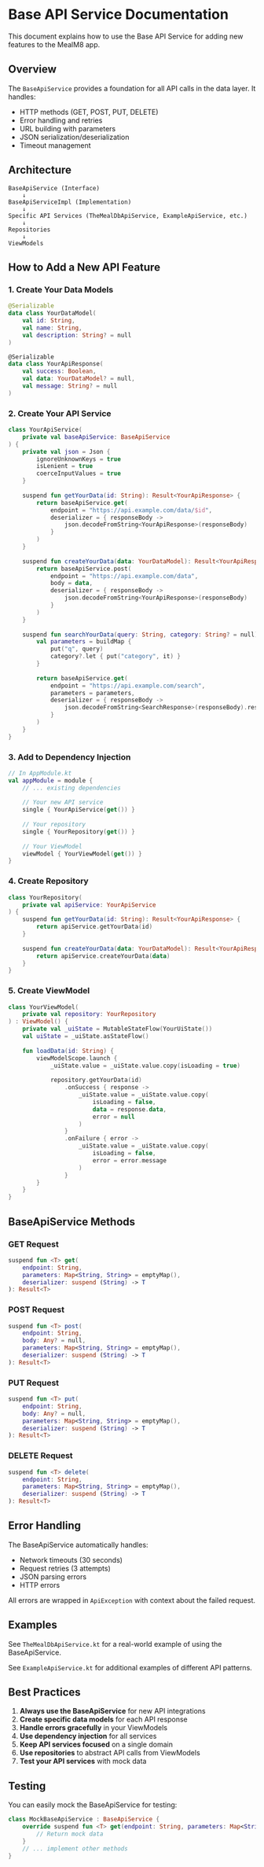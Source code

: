 # Base API Service Documentation

This document explains how to use the Base API Service for adding new features to the MealM8 app.

## Overview

The `BaseApiService` provides a foundation for all API calls in the data layer. It handles:
- HTTP methods (GET, POST, PUT, DELETE)
- Error handling and retries
- URL building with parameters
- JSON serialization/deserialization
- Timeout management

## Architecture

```
BaseApiService (Interface)
    ↓
BaseApiServiceImpl (Implementation)
    ↓
Specific API Services (TheMealDbApiService, ExampleApiService, etc.)
    ↓
Repositories
    ↓
ViewModels
```

## How to Add a New API Feature

### 1. Create Your Data Models

```kotlin
@Serializable
data class YourDataModel(
    val id: String,
    val name: String,
    val description: String? = null
)

@Serializable
data class YourApiResponse(
    val success: Boolean,
    val data: YourDataModel? = null,
    val message: String? = null
)
```

### 2. Create Your API Service

```kotlin
class YourApiService(
    private val baseApiService: BaseApiService
) {
    private val json = Json {
        ignoreUnknownKeys = true
        isLenient = true
        coerceInputValues = true
    }
    
    suspend fun getYourData(id: String): Result<YourApiResponse> {
        return baseApiService.get(
            endpoint = "https://api.example.com/data/$id",
            deserializer = { responseBody ->
                json.decodeFromString<YourApiResponse>(responseBody)
            }
        )
    }
    
    suspend fun createYourData(data: YourDataModel): Result<YourApiResponse> {
        return baseApiService.post(
            endpoint = "https://api.example.com/data",
            body = data,
            deserializer = { responseBody ->
                json.decodeFromString<YourApiResponse>(responseBody)
            }
        )
    }
    
    suspend fun searchYourData(query: String, category: String? = null): Result<List<YourDataModel>> {
        val parameters = buildMap {
            put("q", query)
            category?.let { put("category", it) }
        }
        
        return baseApiService.get(
            endpoint = "https://api.example.com/search",
            parameters = parameters,
            deserializer = { responseBody ->
                json.decodeFromString<SearchResponse>(responseBody).results
            }
        )
    }
}
```

### 3. Add to Dependency Injection

```kotlin
// In AppModule.kt
val appModule = module {
    // ... existing dependencies
    
    // Your new API service
    single { YourApiService(get()) }
    
    // Your repository
    single { YourRepository(get()) }
    
    // Your ViewModel
    viewModel { YourViewModel(get()) }
}
```

### 4. Create Repository

```kotlin
class YourRepository(
    private val apiService: YourApiService
) {
    suspend fun getYourData(id: String): Result<YourApiResponse> {
        return apiService.getYourData(id)
    }
    
    suspend fun createYourData(data: YourDataModel): Result<YourApiResponse> {
        return apiService.createYourData(data)
    }
}
```

### 5. Create ViewModel

```kotlin
class YourViewModel(
    private val repository: YourRepository
) : ViewModel() {
    private val _uiState = MutableStateFlow(YourUiState())
    val uiState = _uiState.asStateFlow()
    
    fun loadData(id: String) {
        viewModelScope.launch {
            _uiState.value = _uiState.value.copy(isLoading = true)
            
            repository.getYourData(id)
                .onSuccess { response ->
                    _uiState.value = _uiState.value.copy(
                        isLoading = false,
                        data = response.data,
                        error = null
                    )
                }
                .onFailure { error ->
                    _uiState.value = _uiState.value.copy(
                        isLoading = false,
                        error = error.message
                    )
                }
        }
    }
}
```

## BaseApiService Methods

### GET Request
```kotlin
suspend fun <T> get(
    endpoint: String,
    parameters: Map<String, String> = emptyMap(),
    deserializer: suspend (String) -> T
): Result<T>
```

### POST Request
```kotlin
suspend fun <T> post(
    endpoint: String,
    body: Any? = null,
    parameters: Map<String, String> = emptyMap(),
    deserializer: suspend (String) -> T
): Result<T>
```

### PUT Request
```kotlin
suspend fun <T> put(
    endpoint: String,
    body: Any? = null,
    parameters: Map<String, String> = emptyMap(),
    deserializer: suspend (String) -> T
): Result<T>
```

### DELETE Request
```kotlin
suspend fun <T> delete(
    endpoint: String,
    parameters: Map<String, String> = emptyMap(),
    deserializer: suspend (String) -> T
): Result<T>
```

## Error Handling

The BaseApiService automatically handles:
- Network timeouts (30 seconds)
- Request retries (3 attempts)
- JSON parsing errors
- HTTP errors

All errors are wrapped in `ApiException` with context about the failed request.

## Examples

See `TheMealDbApiService.kt` for a real-world example of using the BaseApiService.

See `ExampleApiService.kt` for additional examples of different API patterns.

## Best Practices

1. **Always use the BaseApiService** for new API integrations
2. **Create specific data models** for each API response
3. **Handle errors gracefully** in your ViewModels
4. **Use dependency injection** for all services
5. **Keep API services focused** on a single domain
6. **Use repositories** to abstract API calls from ViewModels
7. **Test your API services** with mock data

## Testing

You can easily mock the BaseApiService for testing:

```kotlin
class MockBaseApiService : BaseApiService {
    override suspend fun <T> get(endpoint: String, parameters: Map<String, String>, deserializer: suspend (String) -> T): Result<T> {
        // Return mock data
    }
    // ... implement other methods
}
```
